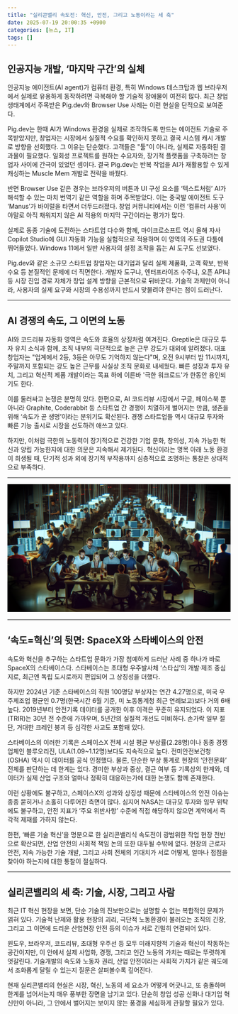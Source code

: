 ```yaml
---
title: "실리콘밸리 속도전: 혁신, 안전, 그리고 노동이라는 세 축"
date: 2025-07-19 20:00:35 +0900
categories: [뉴스, IT]
tags: []
---
```


## 인공지능 개발, ‘마지막 구간’의 실체

인공지능 에이전트(AI agent)가 컴퓨터 환경, 특히 Windows 데스크탑과 웹 브라우저에서 실제로 유용하게 동작하려면 극복해야 할 기술적 장애물이 여전히 많다. 최근 창업 생태계에서 주목받은 Pig.dev와 Browser Use 사례는 이런 현실을 단적으로 보여준다.

Pig.dev는 한때 AI가 Windows 환경을 실제로 조작하도록 만드는 에이전트 기술로 주목받았지만, 창업자는 시장에서 실질적 수요를 확인하지 못하고 결국 시스템 캐시 개발로 방향을 선회했다. 그 이유는 단순했다. 고객들은 "툴"이 아니라, 실제로 자동화된 결과물이 필요했다. 일회성 프로젝트를 원하는 수요자와, 장기적 플랫폼을 구축하려는 창업자 사이에 간극이 있었던 셈이다. 결국 Pig.dev는 반복 작업을 AI가 재활용할 수 있게 캐싱하는 Muscle Mem 개발로 전략을 바꿨다.

반면 Browser Use 같은 경우는 브라우저의 버튼과 UI 구성 요소를 ‘텍스트처럼’ AI가 해석할 수 있는 마치 번역기 같은 역할을 하며 주목받았다. 이는 중국발 에이전트 도구 ‘Manus’가 바이럴을 타면서 더두드러졌다. 창업 커뮤니티에서는 이런 ‘컴퓨터 사용’이야말로 아직 채워지지 않은 AI 적용의 마지막 구간이라는 평가가 많다.

실제로 동종 기술에 도전하는 스타트업 다수와 함께, 마이크로소프트 역시 올해 자사 Copilot Studio에 GUI 자동화 기능을 실험적으로 적용하며 이 영역의 주도권 다툼에 뛰어들었다. Windows 11에서 일반 사용자의 설정 조작을 돕는 AI 도구도 선보였다.

Pig.dev와 같은 소규모 스타트업 창업자는 대기업과 달리 실제 제품화, 고객 확보, 반복 수요 등 본질적인 문제에 더 직면한다. 개발자 도구냐, 엔터프라이즈 수주냐, 오픈 API냐 등 시장 진입 경로 자체가 창업 설계 방향을 근본적으로 뒤바꾼다. 기술적 과제만이 아니라, 사용자의 실제 요구와 시장의 수용성까지 반드시 맞물려야 한다는 점이 드러난다.

---

## AI 경쟁의 속도, 그 이면의 노동

AI와 코드리뷰 자동화 영역은 속도와 효율의 상징처럼 여겨진다. Greptile은 대규모 투자 유치 소식과 함께, 조직 내부의 극단적으로 높은 근무 강도가 대외에 알려졌다. 대표 창업자는 "업계에서 2등, 3등은 아무도 기억하지 않는다"며, 오전 9시부터 밤 11시까지, 주말까지 포함되는 강도 높은 근무를 사실상 조직 문화로 내세웠다. 빠른 성장과 투자 유치, 그리고 혁신적 제품 개발이라는 목표 하에 이른바 '극한 워크로드'가 한동안 용인되기도 한다.

이를 둘러싸고 논쟁은 분명히 있다. 한편으로, AI 코드리뷰 시장에서 구글, 페이스북 뿐 아니라 Graphite, Coderabbit 등 스타트업 간 경쟁이 치열하게 벌어지는 만큼, 생존을 위해 ‘속도가 곧 생명’이라는 분위기도 확산된다. 경쟁 스타트업들 역시 대규모 투자와 빠른 기능 출시로 시장을 선도하려 애쓰고 있다.

하지만, 이처럼 극한의 노동력이 장기적으로 건강한 기업 문화, 창의성, 지속 가능한 혁신과 양립 가능한지에 대한 의문은 지속해서 제기된다. 혁신이라는 명목 아래 노동 환경이 희생될 때, 단기적 성과 외에 장기적 부작용까지 심층적으로 조명하는 통찰은 상대적으로 부족하다.

---

![실리콘밸리 스타트업 사무실에서 밤늦게까지 모니터를 들여다보는 젊은 개발자들](assets/img/2025-07-19-cc1c909b-ff05-4bbf-8d85-a002bc5e8f65/1752922897959.png)

---

## ‘속도=혁신’의 뒷면: SpaceX와 스타베이스의 안전

속도와 혁신을 추구하는 스타트업 문화가 가장 첨예하게 드러난 사례 중 하나가 바로 SpaceX의 스타베이스다. 스타베이스는 초대형 우주발사체 ‘스타십’의 개발·제조 중심지로, 최근엔 독립 도시로까지 편입되어 그 상징성을 더했다.

하지만 2024년 기준 스타베이스의 직원 100명당 부상자는 연간 4.27명으로, 미국 우주제조업 평균인 0.7명(한국시간 6월 기준, 미 노동통계청 최근 연례보고)보다 거의 6배 높다. 2019년부터 안전기록 데이터를 공개한 이후 이격은 꾸준히 유지되었다. 이 지표(TRIR)는 30년 전 수준에 가까우며, 5년간의 실질적 개선도 미비하다. 손가락 일부 절단, 거대한 크레인 붕괴 등 심각한 사고도 포함돼 있다.

스타베이스의 이러한 기록은 스페이스X 전체 시설 평균 부상률(2.28명)이나 동종 경쟁 업체인 블루오리진, ULA(1.09~1.12명)보다도 지속적으로 높다. 전미안전보건청(OSHA) 역시 이 데이터를 공식 인정했다. 물론, 단순한 부상 통계로 현장의 ‘안전문화’ 전체를 판단하는 데 한계는 있다. 경미한 부상과 중상, 결근 여부 등 기록상의 한계와, 데이터가 실제 산업 구조와 얼마나 정확히 대응하는가에 대한 논쟁도 함께 존재한다.

이런 상황에도 불구하고, 스페이스X의 성과와 상징성 때문에 스타베이스의 안전 이슈는 종종 묻히거나 소홀히 다루어진 측면이 많다. 심지어 NASA는 대규모 투자와 임무 위탁에도 불구하고, 안전 지표가 ‘주요 위반사항’ 수준에 직접 해당하지 않으면 계약에서 즉각적 제재를 가하지 않는다.

한편, ‘빠른 기술 혁신’을 명분으로 한 실리콘밸리식 속도전이 광범위한 작업 현장 전반으로 확산되면, 산업 안전의 사회적 책임 논의 또한 대두될 수밖에 없다. 현장의 근로자 안전, 지속 가능한 기술 개발, 그리고 사회 전체의 기대치가 서로 어떻게, 얼마나 접점을 찾아야 하는지에 대한 통찰이 절실하다.

---

## 실리콘밸리의 세 축: 기술, 시장, 그리고 사람

최근 IT 혁신 현장을 보면, 단순 기술의 진보만으로는 설명할 수 없는 복합적인 문제가 얽혀 있다. 기술적 난제와 활용 현장의 괴리, 극단적 노동환경이 불러오는 조직의 긴장, 그리고 그 이면에 드리운 산업현장 안전 등의 이슈가 서로 긴밀히 연결되어 있다.

윈도우, 브라우저, 코드리뷰, 초대형 우주선 등 모두 미래지향적 기술과 혁신이 작동하는 공간이지만, 이 안에서 실제 사업화, 경쟁, 그리고 인간 노동의 가치는 때로는 뚜렷하게 엇갈린다. 기술개발의 속도와 노동자 권리, 산업 안전이라는 사회적 가치가 같은 궤도에서 조화롭게 달릴 수 있는지 질문은 살펴볼수록 깊어진다.

현재 실리콘밸리의 현실은 시장, 혁신, 노동의 세 요소가 어떻게 어긋나고, 또 충돌하며 한계를 넘어서는지 매우 풍부한 장면을 남기고 있다. 단순히 창업 성공 신화나 대기업 혁신만이 아니라, 그 안에서 벌어지는 보이지 않는 풍경을 세심하게 관찰할 필요가 있다.
